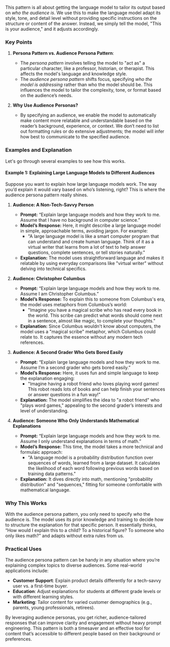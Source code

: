 This pattern is all about getting the language model to tailor its output based on _who the audience is_. We use this to make the language model adapt its style, tone, and detail level without providing specific instructions on the structure or content of the answer. Instead, we simply tell the model, "This is your audience," and it adjusts accordingly.

### Key Points

1. **Persona Pattern vs. Audience Persona Pattern**:
    
    - The _persona pattern_ involves telling the model to "act as" a particular character, like a professor, historian, or therapist. This affects the model's language and knowledge style.
    - The _audience persona pattern_ shifts focus, specifying _who the model is addressing_ rather than who the model should be. This influences the model to tailor the complexity, tone, or format based on the audience’s needs.
2. **Why Use Audience Personas?**
    
    - By specifying an audience, we enable the model to automatically make content more relatable and understandable based on the reader’s background, experience, or context. We don’t need to list out formatting rules or do extensive adjustments; the model will infer how best to communicate to the specified audience.

### Examples and Explanation

Let's go through several examples to see how this works.

#### Example 1: Explaining Large Language Models to Different Audiences

Suppose you want to explain how large language models work. The way you’d explain it would vary based on who’s listening, right? This is where the audience persona pattern really shines.

1. **Audience: A Non-Tech-Savvy Person**
    
    - **Prompt:** “Explain large language models and how they work to me. Assume that I have no background in computer science.”
    - **Model’s Response:** Here, it might describe a large language model in simple, approachable terms, avoiding jargon. For example:
        - "A large language model is like a smart computer program that can understand and create human language. Think of it as a virtual writer that learns from a lot of text to help answer questions, complete sentences, or tell stories naturally."
    - **Explanation:** The model uses straightforward language and makes it relatable by using everyday comparisons like "virtual writer" without delving into technical specifics.
2. **Audience: Christopher Columbus**
    
    - **Prompt:** “Explain large language models and how they work to me. Assume I am Christopher Columbus.”
    - **Model’s Response:** To explain this to someone from Columbus's era, the model uses metaphors from Columbus’s world:
        - "Imagine you have a magical scribe who has read every book in the world. This scribe can predict what words should come next in a sentence, almost like magic, to complete your thoughts."
    - **Explanation:** Since Columbus wouldn't know about computers, the model uses a "magical scribe" metaphor, which Columbus could relate to. It captures the essence without any modern tech references.
3. **Audience: A Second Grader Who Gets Bored Easily**
    
    - **Prompt:** “Explain large language models and how they work to me. Assume I’m a second grader who gets bored easily.”
    - **Model’s Response:** Here, it uses fun and simple language to keep the explanation engaging:
        - "Imagine having a robot friend who loves playing word games! This robot reads lots of books and can help finish your sentences or answer questions in a fun way!"
    - **Explanation:** The model simplifies the idea to "a robot friend" who "plays word games," appealing to the second grader’s interests and level of understanding.
4. **Audience: Someone Who Only Understands Mathematical Explanations**
    
    - **Prompt:** “Explain large language models and how they work to me. Assume I only understand explanations in terms of math.”
    - **Model’s Response:** This time, the model takes a more technical and formulaic approach:
        - "A language model is a probability distribution function over sequences of words, learned from a large dataset. It calculates the likelihood of each word following previous words based on training data patterns."
    - **Explanation:** It dives directly into math, mentioning "probability distribution" and "sequences," fitting for someone comfortable with mathematical language.

### Why This Works

With the audience persona pattern, you only need to specify _who_ the audience is. The model uses its prior knowledge and training to decide how to structure the explanation for that specific person. It essentially thinks, “How would I explain this to a child? To a historical figure? To someone who only likes math?” and adapts without extra rules from us.

### Practical Uses

The audience persona pattern can be handy in any situation where you’re explaining complex topics to diverse audiences. Some real-world applications include:

- **Customer Support**: Explain product details differently for a tech-savvy user vs. a first-time buyer.
- **Education**: Adjust explanations for students at different grade levels or with different learning styles.
- **Marketing**: Tailor content for varied customer demographics (e.g., parents, young professionals, retirees).

By leveraging audience personas, you get richer, audience-tailored responses that can improve clarity and engagement without heavy prompt engineering. This pattern is both a timesaver and an effective tool for content that’s accessible to different people based on their background or preferences.